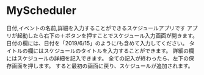 # MyScheduler
日付,イベントの名前,詳細を入力することができるスケジュールアプリです
アプリが起動したら右下の＋ボタンを押すことでスケジュール入力画面が開きます。
日付の欄には、日付を「2019/6/15」のように/も含めて入力してください。
タイトルの欄にはスケジュールのタイトルを入力することができます。
詳細の欄にはスケジュールの詳細を記入できます。
全ての記入が終わったら、左下の保存画面を押します。
すると最初の画面に戻り、スケジュールが追加されます。
